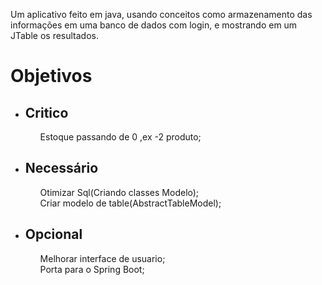 Um aplicativo feito em java, usando conceitos como armazenamento das informações em uma banco de dados com login, e mostrando em um JTable os resultados.


<h1>Objetivos</h1>

<ul>
  <li><h2>Critico</h2></li>
   <ul>
      Estoque passando de 0 ,ex -2 produto;<br>
   </ul>
  
  <li><h2>Necessário</h2></li>
     <ul>
       Otimizar Sql(Criando classes Modelo);<br>
       Criar modelo de table(AbstractTableModel);<br>
    </ul>
   
  <li><h2>Opcional</h2></li>
    <ul>
       Melhorar interface de usuario;<br>
       Porta para o Spring Boot;<br>
    </ul>

</ul>
